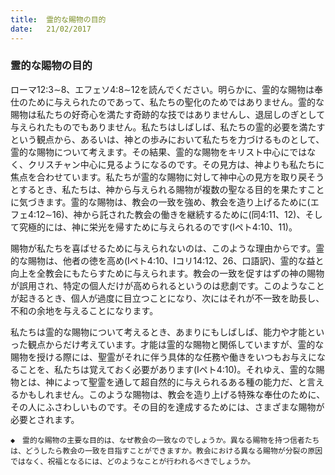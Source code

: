 ```yaml
---
title:  霊的な賜物の目的
date:   21/02/2017
---
```


### 霊的な賜物の目的

ローマ12:3∼8、エフェソ4:8∼12を読んでください。明らかに、霊的な賜物は奉仕のために与えられたのであって、私たちの聖化のためではありません。霊的な賜物は私たちの好奇心を満たす奇跡的な技ではありませんし、退屈しのぎとして与えられたものでもありません。私たちはしばしば、私たちの霊的必要を満たすという観点から、あるいは、神との歩みにおいて私たちを力づけるものとして、霊的な賜物について考えます。その結果、霊的な賜物をキリスト中心にではなく、クリスチャン中心に見るようになるのです。その見方は、神よりも私たちに焦点を合わせています。私たちが霊的な賜物に対して神中心の見方を取り戻そうとするとき、私たちは、神から与えられる賜物が複数の聖なる目的を果たすことに気づきます。霊的な賜物は、教会の一致を強め、教会を造り上げるために(エフェ4:12∼16)、神から託された教会の働きを継続するために(同4:11、12)、そして究極的には、神に栄光を帰すために与えられるのです(Iペト4:10、11)。

賜物が私たちを喜ばせるために与えられないのは、このような理由からです。霊的な賜物は、他者の徳を高め(Iペト4:10、Iコリ14:12、26、口語訳)、霊的な益と向上を全教会にもたらすために与えられます。教会の一致を促すはずの神の賜物が誤用され、特定の個人だけが高められるというのは悲劇です。このようなことが起きるとき、個人が過度に目立つことになり、次にはそれが不一致を助長し、不和の余地を与えることになります。

私たちは霊的な賜物について考えるとき、あまりにもしばしば、能力や才能といった観点からだけ考えています。才能は霊的な賜物と関係していますが、霊的な賜物を授ける際には、聖霊がそれに伴う具体的な任務や働きをいつもお与えになることを、私たちは覚えておく必要があります(Iペト4:10)。それゆえ、霊的な賜物とは、神によって聖霊を通して超自然的に与えられるある種の能力だ、と言えるかもしれません。このような賜物は、教会を造り上げる特殊な奉仕のために、その人にふさわしいものです。その目的を達成するためには、さまざまな賜物が必要とされます。

`◆　霊的な賜物の主要な目的は、なぜ教会の一致なのでしょうか。異なる賜物を持つ信者たちは、どうしたら教会の一致を目指すことができますか。教会における異なる賜物が分裂の原因ではなく、祝福となるには、どのようなことが行われるべきでしょうか。`
